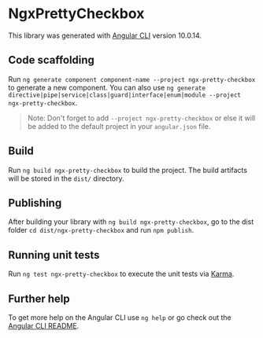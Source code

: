 # NgxPrettyCheckbox

This library was generated with [Angular CLI](https://github.com/angular/angular-cli) version 10.0.14.

## Code scaffolding

Run `ng generate component component-name --project ngx-pretty-checkbox` to generate a new component. You can also use `ng generate directive|pipe|service|class|guard|interface|enum|module --project ngx-pretty-checkbox`.
> Note: Don't forget to add `--project ngx-pretty-checkbox` or else it will be added to the default project in your `angular.json` file. 

## Build

Run `ng build ngx-pretty-checkbox` to build the project. The build artifacts will be stored in the `dist/` directory.

## Publishing

After building your library with `ng build ngx-pretty-checkbox`, go to the dist folder `cd dist/ngx-pretty-checkbox` and run `npm publish`.

## Running unit tests

Run `ng test ngx-pretty-checkbox` to execute the unit tests via [Karma](https://karma-runner.github.io).

## Further help

To get more help on the Angular CLI use `ng help` or go check out the [Angular CLI README](https://github.com/angular/angular-cli/blob/master/README.md).
